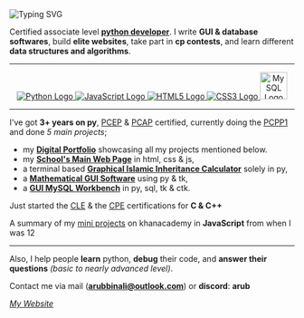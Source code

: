 <img src="https://readme-typing-svg.herokuapp.com?font=robot&color=00FFFF&size=18&vCenter=true&height=16&lines=Hala%2C+I'm+Arub!;I+write+softwares+%26+ball%2C;There's+no+place+like+127.0.0.1" alt="Typing SVG" />

Certified associate level **<a href="https://arubbinali.github.io/" target="_blank">python developer</a>**. I write __GUI & database softwares__, build **elite websites**, take part in __cp contests__, and learn different __data structures and algorithms__.

-----

<p align="center">  <a href="https://www.python.org/about/" target="_blank">
    <img src="https://img.icons8.com/color/48/000000/python.png" alt="Python Logo"/>
  </a>
<a href="https://www.javascript.com/" target="_blank">
  <img src="https://img.icons8.com/color/48/000000/javascript.png" alt="JavaScript Logo"/>
</a>
<a href="https://html.com/" target="_blank">
  <img src="https://img.icons8.com/color/48/000000/html-5.png" alt="HTML5 Logo"/>
</a>
<a href="https://css3.com/" target="_blank">
  <img src="https://img.icons8.com/color/48/000000/css3.png" alt="CSS3 Logo"/>
</a>
<a href="https://www.mysql.com/" target="_blank">
  <img src="https://camo.githubusercontent.com/ed8242af98b0e9327130f688dc9810c755b4e19d3fb00e53dc4a02de225c949e/68747470733a2f2f696d672e69636f6e73382e636f6d2f3f73697a653d3130302669643d75485a563338684f7a43464126666f726d61743d706e6726636f6c6f723d303030303030" width="48" alt="MySQL Logo"/>
</a>


</p>

-----

I've got **3+ years on py**, [PCEP](https://arubbinali.github.io/Certifications.html#pcep-cert) & [PCAP](https://arubbinali.github.io/Certifications.html#pcap-cert) certified, currently doing the [PCPP1](https://pythoninstitute.org/pcpp1) and done _5 main projects_;

  - my [**Digital Portfolio**](https://arubbinali.github.io/) showcasing all my projects mentioned below.
  - my [**School's Main Web Page**](https://arubbinali.github.io/Projects.html#school-projects) in html, css & js,
  - a terminal based [**Graphical Islamic Inheritance Calculator**](https://arubbinali.github.io/Projects.html#inheritance-projects) solely in py,
  - a [**Mathematical GUI Software**](https://arubbinali.github.io/Projects.html#gui-projects) using py & tk,
  - a [**GUI MySQL Workbench**](https://arubbinali.github.io/Projects.html#mysql-projects) in py, sql, tk & ctk.

Just started the [CLE](https://cppinstitute.org/cle) & the [CPE](https://cppinstitute.org/cpe) certifications for **C & C++**

A summary of my [mini projects](https://www.khanacademy.org/computer-programming/a-compilation-of-my-mini-js-programs-2017-2020/6623482539327488) on khanacademy in **JavaScript** from when I was 12

-----

Also, I help people **learn** python, **debug** their code, and **answer their questions** _(basic to nearly advanced level)_.

Contact me via mail ([__arubbinali@outlook.com__](mailto:arubbinali@outlook.com)) or __discord__: **arub**

_[My Website](https://arubbinali.github.io/)_



